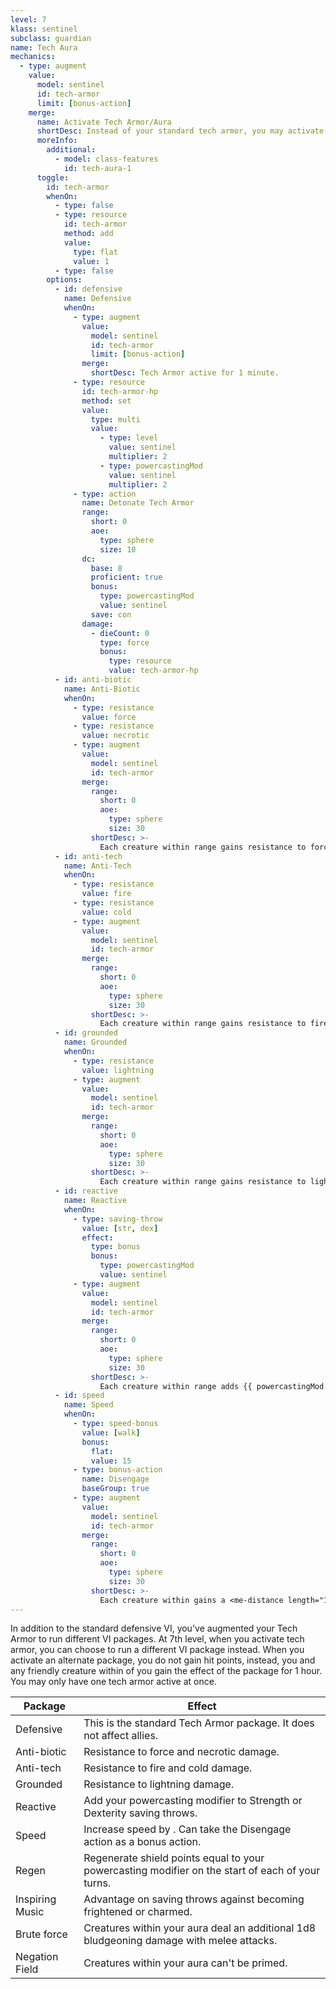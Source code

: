 ```yaml
---
level: 7
klass: sentinel
subclass: guardian
name: Tech Aura
mechanics:
  - type: augment
    value:
      model: sentinel
      id: tech-armor
      limit: [bonus-action]
    merge:
      name: Activate Tech Armor/Aura
      shortDesc: Instead of your standard tech armor, you may activate a tech aura package which lasts 1 hour.
      moreInfo:
        additional:
          - model: class-features
            id: tech-aura-1
      toggle:
        id: tech-armor
        whenOn:
          - type: false
          - type: resource
            id: tech-armor
            method: add
            value:
              type: flat
              value: 1
          - type: false
        options:
          - id: defensive
            name: Defensive
            whenOn:
              - type: augment
                value:
                  model: sentinel
                  id: tech-armor
                  limit: [bonus-action]
                merge:
                  shortDesc: Tech Armor active for 1 minute.
              - type: resource
                id: tech-armor-hp
                method: set
                value:
                  type: multi
                  value:
                    - type: level
                      value: sentinel
                      multiplier: 2
                    - type: powercastingMod
                      value: sentinel
                      multiplier: 2
              - type: action
                name: Detonate Tech Armor
                range:
                  short: 0
                  aoe:
                    type: sphere
                    size: 10
                dc:
                  base: 8
                  proficient: true
                  bonus:
                    type: powercastingMod
                    value: sentinel
                  save: con
                damage:
                  - dieCount: 0
                    type: force
                    bonus:
                      type: resource
                      value: tech-armor-hp
          - id: anti-biotic
            name: Anti-Biotic
            whenOn:
              - type: resistance
                value: force
              - type: resistance
                value: necrotic
              - type: augment
                value:
                  model: sentinel
                  id: tech-armor
                merge:
                  range:
                    short: 0
                    aoe:
                      type: sphere
                      size: 30
                  shortDesc: >-
                    Each creature within range gains resistance to force and necrotic damage.
          - id: anti-tech
            name: Anti-Tech
            whenOn:
              - type: resistance
                value: fire
              - type: resistance
                value: cold
              - type: augment
                value:
                  model: sentinel
                  id: tech-armor
                merge:
                  range:
                    short: 0
                    aoe:
                      type: sphere
                      size: 30
                  shortDesc: >-
                    Each creature within range gains resistance to fire and cold damage.
          - id: grounded
            name: Grounded
            whenOn:
              - type: resistance
                value: lightning
              - type: augment
                value:
                  model: sentinel
                  id: tech-armor
                merge:
                  range:
                    short: 0
                    aoe:
                      type: sphere
                      size: 30
                  shortDesc: >-
                    Each creature within range gains resistance to lightning damage.
          - id: reactive
            name: Reactive
            whenOn:
              - type: saving-throw
                value: [str, dex]
                effect:
                  type: bonus
                  bonus:
                    type: powercastingMod
                    value: sentinel
              - type: augment
                value:
                  model: sentinel
                  id: tech-armor
                merge:
                  range:
                    short: 0
                    aoe:
                      type: sphere
                      size: 30
                  shortDesc: >-
                    Each creature within range adds {{ powercastingMod:sentinel }} to Strength and Dexterity saving throws.
          - id: speed
            name: Speed
            whenOn:
              - type: speed-bonus
                value: [walk]
                bonus:
                  flat:
                  value: 15
              - type: bonus-action
                name: Disengage
                baseGroup: true
              - type: augment
                value:
                  model: sentinel
                  id: tech-armor
                merge:
                  range:
                    short: 0
                    aoe:
                      type: sphere
                      size: 30
                  shortDesc: >-
                    Each creature within gains a <me-distance length="15" /> walking speed bonus and can take the Disengage action as a bonus action.
---
```

In addition to the standard defensive VI, you've augmented your Tech Armor to run different VI packages.
At 7th level, when you activate
tech armor, you can choose to run a different VI package instead. When you activate an alternate package, you
do not gain hit points, instead, you and any friendly creature within <me-distance length="30" /> of you gain
the effect of the package for 1 hour. You may only have one tech armor active at once.

Package | Effect
--- | ---
Defensive | This is the standard Tech Armor package. It does not affect allies.
Anti-biotic | Resistance to force and necrotic damage.
Anti-tech | Resistance to fire and cold damage.
Grounded | Resistance to lightning damage.
Reactive | Add your powercasting modifier to Strength or Dexterity saving throws.
Speed | Increase speed by <me-distance length="15" />. Can take the Disengage action as a bonus action.
Regen | Regenerate shield points equal to your powercasting modifier on the start of each of your turns.
Inspiring Music | Advantage on saving throws against becoming frightened or charmed.
Brute force | Creatures within your aura deal an additional 1d8 bludgeoning damage with melee attacks.
Negation Field | Creatures within your aura can't be primed.

